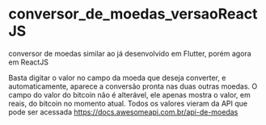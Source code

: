 # conversor_de_moedas_versaoReactJS
conversor de moedas similar ao já desenvolvido em Flutter, porém agora em ReactJS

Basta digitar o valor no campo da moeda que deseja converter, e automaticamente, aparece a conversão pronta nas duas outras moedas.
O campo do valor do bitcoin não é alterável, ele apenas mostra o valor, em reais, do bitcoin no momento atual.
Todos os valores vieram da API que pode ser acessada https://docs.awesomeapi.com.br/api-de-moedas
